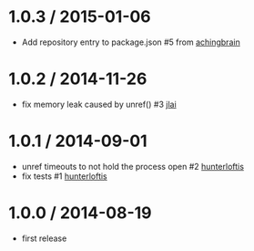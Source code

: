 
1.0.3 / 2015-01-06
==================

 * Add repository entry to package.json #5 from [achingbrain](https://github.com/achingbrain)

1.0.2 / 2014-11-26
==================

 * fix memory leak caused by unref() #3 [jlai](https://github.com/jlai)

1.0.1 / 2014-09-01
==================

 * unref timeouts to not hold the process open #2 [hunterloftis](https://github.com/hunterloftis)
 * fix tests #1 [hunterloftis](https://github.com/hunterloftis)

1.0.0 / 2014-08-19
==================

 * first release
